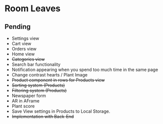 # Room Leaves

## Pending

- Settings view
- Cart view
- Orders view
- Home view
- ~~Categories view~~
- Search bar functionality
- Notification appearing when you spend too much time in the same page
- Change contrast hearts / Plant Image
- ~~Product component in rows for Products view~~
- ~~Sorting system (Products)~~
- ~~Filtering system (Products)~~
- Newspaper form
- AR in AFrame 
- Plant score
- Save View settings in Products to Local Storage.
- ~~Implementation with Back-End~~
